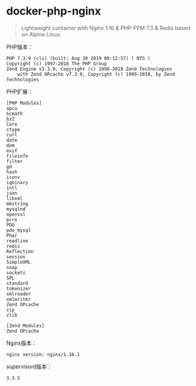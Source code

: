 # docker-php-nginx

> Lightweight container with Nginx 1.16 & PHP-FPM 7.3 & Redis based on Alpine Linux.

PHP版本：

```shell
PHP 7.3.9 (cli) (built: Aug 30 2019 00:12:57) ( NTS )
Copyright (c) 1997-2018 The PHP Group
Zend Engine v3.3.9, Copyright (c) 1998-2018 Zend Technologies
    with Zend OPcache v7.3.9, Copyright (c) 1999-2018, by Zend Technologies
```

PHP扩展：

```shell
[PHP Modules]
apcu
bcmath
bz2
Core
ctype
curl
date
dom
exif
fileinfo
filter
gd
hash
iconv
igbinary
intl
json
libxml
mbstring
mysqlnd
openssl
pcre
PDO
pdo_mysql
Phar
readline
redis
Reflection
session
SimpleXML
soap
sockets
SPL
standard
tokenizer
xmlreader
xmlwriter
Zend OPcache
zip
zlib

[Zend Modules]
Zend OPcache
```

Nginx版本：

```shell
nginx version: nginx/1.16.1
```

supervisord版本：

```shell
3.3.5
```

